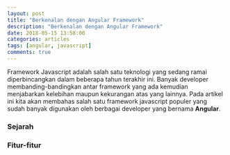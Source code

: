 ```yaml
---
layout: post
title: "Berkenalan dengan Angular Framework"
description: "Berkenalan dengan Angular Framework" 
date: 2018-05-15 13:58:00
categories: articles
tags: [angular, javascript]
comments: true
---
```


Framework Javascript adalah salah satu teknologi yang sedang ramai diperbincangkan dalam beberapa tahun terakhir ini. Banyak developer membanding-bandingkan antar framework yang ada kemudian menjabarkan kelebihan maupun kekurangan atas yang lainnya. Pada artikel ini kita akan membahas salah satu framework javascript populer yang sudah banyak digunakan oleh berbagai developer yang bernama **Angular**.

### Sejarah

### Fitur-fitur 